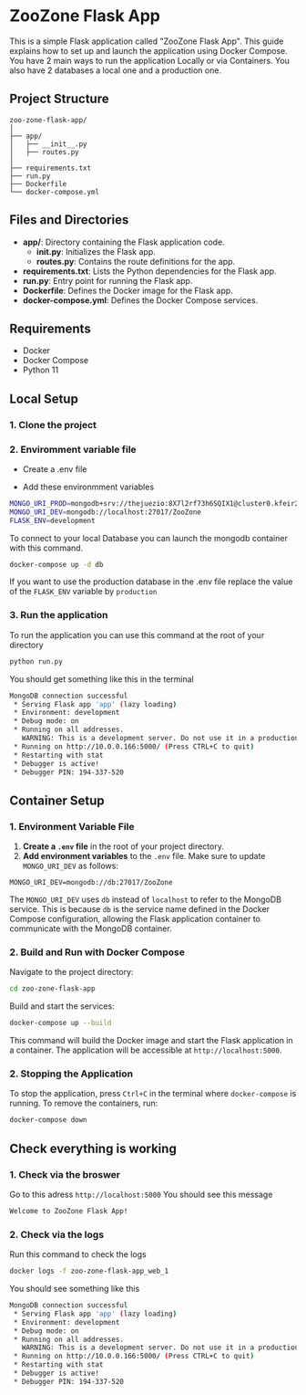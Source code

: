 
# ZooZone Flask App

This is a simple Flask application called "ZooZone Flask App". This guide explains how to set up and launch the application using Docker Compose.
You have 2 main ways to run the application Locally or via Containers. You also have 2 databases a local one and a production one.  

## Project Structure

```
zoo-zone-flask-app/
│
├── app/
│   ├── __init__.py
│   ├── routes.py
│
├── requirements.txt
├── run.py
├── Dockerfile
└── docker-compose.yml
```

## Files and Directories

- **app/**: Directory containing the Flask application code.
  - **__init__.py**: Initializes the Flask app.
  - **routes.py**: Contains the route definitions for the app.
- **requirements.txt**: Lists the Python dependencies for the Flask app.
- **run.py**: Entry point for running the Flask app.
- **Dockerfile**: Defines the Docker image for the Flask app.
- **docker-compose.yml**: Defines the Docker Compose services.

## Requirements

- Docker
- Docker Compose
- Python 11


## Local Setup


### 1. Clone the project 


### 2. Enviromment variable file 

- Create a .env file 

- Add these environmment variables 
```bash
MONGO_URI_PROD=mongodb+srv://thejuezio:8X7l2rf73h6SQIX1@cluster0.kfeir2a.mongodb.net/ZooZone?retryWrites=true&w=majority&appName=Cluster0
MONGO_URI_DEV=mongodb://localhost:27017/ZooZone
FLASK_ENV=development
```
To connect to your local Database you can launch the mongodb container with this command.

```bash 
docker-compose up -d db
```

If you want to use the production database in the .env file replace the value of the ```FLASK_ENV``` variable by ```production```

### 3. Run the application 

To run the application you can use this command at the root of your directory 

```bash 
python run.py 
```
You should get something like this in the terminal 
```bash 
MongoDB connection successful
 * Serving Flask app 'app' (lazy loading)
 * Environment: development
 * Debug mode: on
 * Running on all addresses.
   WARNING: This is a development server. Do not use it in a production deployment.
 * Running on http://10.0.0.166:5000/ (Press CTRL+C to quit)
 * Restarting with stat
 * Debugger is active!
 * Debugger PIN: 194-337-520
```

## Container Setup

### 1. Environment Variable File

1. **Create a `.env` file** in the root of your project directory.
2. **Add environment variables** to the `.env` file. Make sure to update `MONGO_URI_DEV` as follows:

```env
MONGO_URI_DEV=mongodb://db:27017/ZooZone
```

The `MONGO_URI_DEV` uses `db` instead of `localhost` to refer to the MongoDB service. This is because `db` is the service name defined in the Docker Compose configuration, allowing the Flask application container to communicate with the MongoDB container.
### 2. Build and Run with Docker Compose

Navigate to the project directory:

```bash
cd zoo-zone-flask-app
```

Build and start the services:

```bash
docker-compose up --build
```

This command will build the Docker image and start the Flask application in a container. The application will be accessible at `http://localhost:5000`.






### 2. Stopping the Application

To stop the application, press `Ctrl+C` in the terminal where `docker-compose` is running. To remove the containers, run:

```bash
docker-compose down
```

## Check everything is working

### 1. Check via the broswer 
Go to this adress ```http://localhost:5000```
You should see this message 
```bash 
Welcome to ZooZone Flask App!
```

### 2. Check via the logs 

Run this command to check the logs 
``` bash 
docker logs -f zoo-zone-flask-app_web_1 
```
You should see something like this 
```bash 
MongoDB connection successful
 * Serving Flask app 'app' (lazy loading)
 * Environment: development
 * Debug mode: on
 * Running on all addresses.
   WARNING: This is a development server. Do not use it in a production deployment.
 * Running on http://10.0.0.166:5000/ (Press CTRL+C to quit)
 * Restarting with stat
 * Debugger is active!
 * Debugger PIN: 194-337-520
```